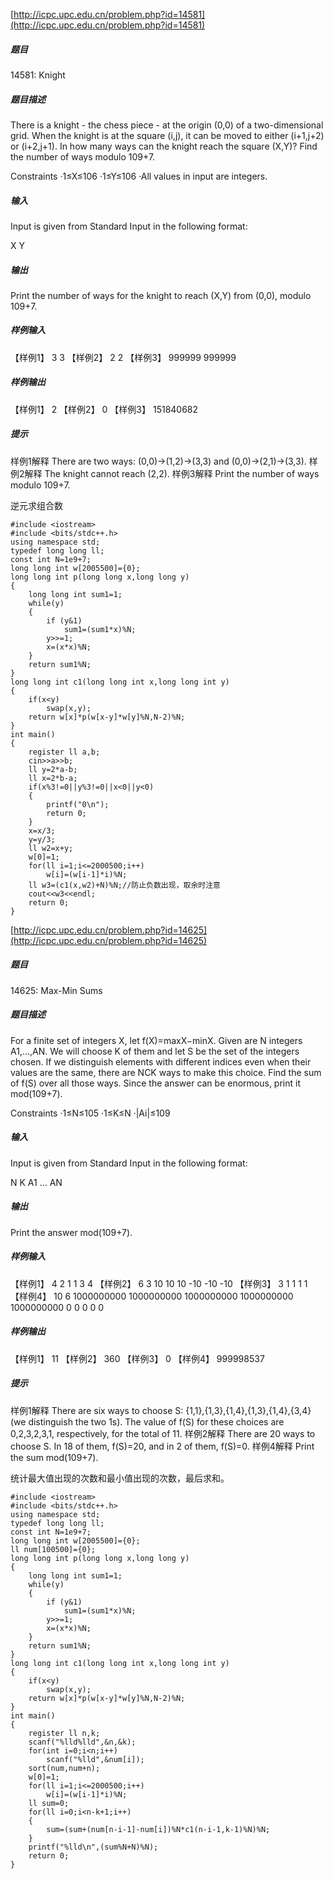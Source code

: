 [http://icpc.upc.edu.cn/problem.php?id=14581](http://icpc.upc.edu.cn/problem.php?id=14581)
##### 题目
14581: Knight
##### 题目描述
There is a knight - the chess piece - at the origin (0,0) of a two-dimensional grid.
When the knight is at the square (i,j), it can be moved to either (i+1,j+2) or (i+2,j+1).
In how many ways can the knight reach the square (X,Y)?
Find the number of ways modulo 109+7.

Constraints
·1≤X≤106
·1≤Y≤106
·All values in input are integers.
##### 输入
Input is given from Standard Input in the following format:

X Y

##### 输出
Print the number of ways for the knight to reach (X,Y) from (0,0), modulo 109+7.
##### 样例输入
【样例1】
3 3
【样例2】
2 2
【样例3】
999999 999999
##### 样例输出
【样例1】
2
【样例2】
0
【样例3】
151840682
##### 提示
样例1解释
There are two ways: (0,0)→(1,2)→(3,3) and (0,0)→(2,1)→(3,3).
样例2解释
The knight cannot reach (2,2).
样例3解释
Print the number of ways modulo 109+7.

逆元求组合数

```
#include <iostream>
#include <bits/stdc++.h>
using namespace std;
typedef long long ll;
const int N=1e9+7;
long long int w[2005500]={0};
long long int p(long long x,long long y)
{
    long long int sum1=1;
    while(y)
    {
        if (y&1)
            sum1=(sum1*x)%N;
        y>>=1;
        x=(x*x)%N;
    }
    return sum1%N;
}
long long int c1(long long int x,long long int y)
{
    if(x<y)
        swap(x,y);
    return w[x]*p(w[x-y]*w[y]%N,N-2)%N;
}
int main()
{
    register ll a,b;
    cin>>a>>b;
    ll y=2*a-b;
    ll x=2*b-a;
    if(x%3!=0||y%3!=0||x<0||y<0)
    {
        printf("0\n");
        return 0;
    }
    x=x/3;
    y=y/3;
    ll w2=x+y;
    w[0]=1;
	for(ll i=1;i<=2000500;i++)
		w[i]=(w[i-1]*i)%N;
    ll w3=(c1(x,w2)+N)%N;//防止负数出现，取余时注意
    cout<<w3<<endl;
    return 0;
}
```
[http://icpc.upc.edu.cn/problem.php?id=14625](http://icpc.upc.edu.cn/problem.php?id=14625)
##### 题目
14625: Max-Min Sums
##### 题目描述
For a finite set of integers X, let f(X)=maxX−minX.
Given are N integers A1,...,AN.
We will choose K of them and let S be the set of the integers chosen. If we distinguish elements with different indices even when their values are the same, there are NCK ways to make this choice. Find the sum of f(S) over all those ways.
Since the answer can be enormous, print it mod(109+7).

Constraints
·1≤N≤105
·1≤K≤N
·|Ai|≤109
##### 输入
Input is given from Standard Input in the following format:

N K
A1 ... AN
##### 输出
Print the answer mod(109+7).
##### 样例输入
【样例1】
4 2
1 1 3 4
【样例2】
6 3
10 10 10 -10 -10 -10
【样例3】
3 1
1 1 1
【样例4】
10 6
1000000000 1000000000 1000000000 1000000000 1000000000 0 0 0 0 0
##### 样例输出
【样例1】
11
【样例2】
360
【样例3】
0
【样例4】
999998537
##### 提示
样例1解释
There are six ways to choose S: {1,1},{1,3},{1,4},{1,3},{1,4},{3,4} (we distinguish the two 
1s). The value of f(S) for these choices are 0,2,3,2,3,1, respectively, for the total of 11.
样例2解释
There are 20 ways to choose S. In 18 of them, f(S)=20, and in 2 of them, f(S)=0.
样例4解释
Print the sum mod(109+7).

统计最大值出现的次数和最小值出现的次数，最后求和。

```
#include <iostream>
#include <bits/stdc++.h>
using namespace std;
typedef long long ll;
const int N=1e9+7;
long long int w[2005500]={0};
ll num[100500]={0};
long long int p(long long x,long long y)
{
    long long int sum1=1;
    while(y)
    {
        if (y&1)
            sum1=(sum1*x)%N;
        y>>=1;
        x=(x*x)%N;
    }
    return sum1%N;
}
long long int c1(long long int x,long long int y)
{
    if(x<y)
        swap(x,y);
    return w[x]*p(w[x-y]*w[y]%N,N-2)%N;
}
int main()
{
    register ll n,k;
    scanf("%lld%lld",&n,&k);
    for(int i=0;i<n;i++)
        scanf("%lld",&num[i]);
    sort(num,num+n);
    w[0]=1;
	for(ll i=1;i<=2000500;i++)
		w[i]=(w[i-1]*i)%N;
    ll sum=0;
    for(ll i=0;i<n-k+1;i++)
    {
        sum=(sum+(num[n-i-1]-num[i])%N*c1(n-i-1,k-1)%N)%N;
    }
    printf("%lld\n",(sum%N+N)%N);
    return 0;
}
```

